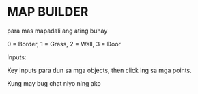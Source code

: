 # MAP BUILDER

para mas mapadali ang ating buhay

0 = Border,
1 = Grass,
2 = Wall,
3 = Door

Inputs:

Key Inputs para dun sa mga objects, then click lng sa mga points.

Kung may bug chat niyo nlng ako
